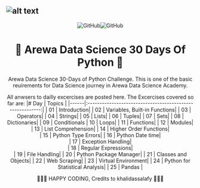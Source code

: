 
![alt text](https://raw.githubusercontent.com/arewadataScience/30-Days-of-Python/main/images/arewadsimage.png)
--------------------------------------------------------------------------------

<div align="center">


![GitHub](https://img.shields.io/github/license/hausaNLP/HausaNLP)![GitHub](https://img.shields.io/badge/license-CCBY-yellow) 



# 🐍  Arewa Data Science 30 Days Of Python  🐍
 
 Arewa Data Science 30-Days of Python Challenge. This is one of the basic reuirements for Data Science journey in Arewa Data Science Academy. 
 
 All anwsers to dailly excercises are posted here. The Excercises covered so far are:
|# Day | Topics                                                    |
|------|:---------------------------------------------------------:|
| 01  |  Introduction|
| 02  |  Variables, Built-in Functions|
| 03  |  Operators|
| 04  |  Strings|
| 05  |  Lists|
| 06  |  Tuples|
| 07  |  Sets|
| 08  |  Dictionaries|
| 09  |  Conditionals
| 10  |  Loops|
| 11  |  Functions|
| 12  |  Modules|
| 13  |  List Comprehension|
| 14  |  Higher Order Functions|  
| 15  |  Python Type Errors|
| 16 |   Python Date time|     
| 17 |   Exception Handling|   
| 18 |   Regular Expressions|    
| 19 |   File Handling|
| 20 |   Python Package Manager|
| 21 |   Classes and Objects|
| 22 |   Web Scraping|
| 23 |   Virtual Environment|
| 24 |   Python for Statistical Analysis|
| 25 |   Pandas |

🧡🧡🧡 HAPPY CODING, Credits to khalidassalafy
 🧡🧡🧡

</div>


 
 
